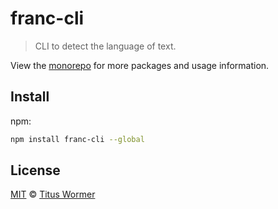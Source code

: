 # franc-cli

> CLI to detect the language of text.

View the [monorepo](https://github.com/wooorm/franc) for more packages
and usage information.

## Install

npm:

```sh
npm install franc-cli --global
```

## License

[MIT](https://github.com/wooorm/franc/blob/master/LICENSE) © [Titus Wormer](http://wooorm.com)

